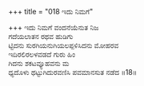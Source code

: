 +++
title = "018 ಇದು ನಿಮಗೆ"

+++
ಇದು ನಿಮಗೆ ವಂದನೆಯೆನುತ ನಿಜ  
ಗದೆಯಲಾತನ ರಥವ ಹುಡಿಗು  
ಟ್ಟಿದನು ಸುರಗಿಯನುಗಿಯಲಪ್ಪಳಿಸಿದನು ಮೋಹರವ  
ಇದಿರಲಿರಲಳವಡದೆ ಗುರು ಹಿಂ  
ಗಿದನು ಶಕಟವ್ಯೂಹವನು ಮ  
ಧ್ಯದೊಳು ಥಟ್ಟುಗಿದುರವಣಿಸಿ ಪವಮಾನಸುತ ನಡೆದ    ॥18॥